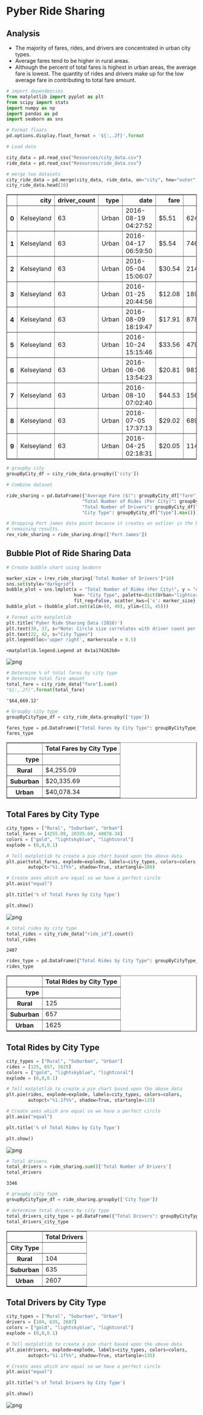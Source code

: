 
# Pyber Ride Sharing

## Analysis

- The majority of fares, rides, and drivers are concentrated in urban city types.
- Average fares tend to be higher in rural areas.
- Although the percent of total fares is highest in urban areas, the average fare is lowest. The quantity of rides and drivers make up for the low average fare in contributing to total fare amount.


```python
# import dependencies
from matplotlib import pyplot as plt
from scipy import stats
import numpy as np
import pandas as pd
import seaborn as sns

# Format floats
pd.options.display.float_format = '${:,.2f}'.format
```


```python
# Load data

city_data = pd.read_csv("Resources/city_data.csv")
ride_data = pd.read_csv("Resources/ride_data.csv")
```


```python
# merge two datasets
city_ride_data = pd.merge(city_data, ride_data, on="city", how="outer")
city_ride_data.head(10)
```




<div>
<style scoped>
    .dataframe tbody tr th:only-of-type {
        vertical-align: middle;
    }

    .dataframe tbody tr th {
        vertical-align: top;
    }

    .dataframe thead th {
        text-align: right;
    }
</style>
<table border="1" class="dataframe">
  <thead>
    <tr style="text-align: right;">
      <th></th>
      <th>city</th>
      <th>driver_count</th>
      <th>type</th>
      <th>date</th>
      <th>fare</th>
      <th>ride_id</th>
    </tr>
  </thead>
  <tbody>
    <tr>
      <th>0</th>
      <td>Kelseyland</td>
      <td>63</td>
      <td>Urban</td>
      <td>2016-08-19 04:27:52</td>
      <td>$5.51</td>
      <td>6246006544795</td>
    </tr>
    <tr>
      <th>1</th>
      <td>Kelseyland</td>
      <td>63</td>
      <td>Urban</td>
      <td>2016-04-17 06:59:50</td>
      <td>$5.54</td>
      <td>7466473222333</td>
    </tr>
    <tr>
      <th>2</th>
      <td>Kelseyland</td>
      <td>63</td>
      <td>Urban</td>
      <td>2016-05-04 15:06:07</td>
      <td>$30.54</td>
      <td>2140501382736</td>
    </tr>
    <tr>
      <th>3</th>
      <td>Kelseyland</td>
      <td>63</td>
      <td>Urban</td>
      <td>2016-01-25 20:44:56</td>
      <td>$12.08</td>
      <td>1896987891309</td>
    </tr>
    <tr>
      <th>4</th>
      <td>Kelseyland</td>
      <td>63</td>
      <td>Urban</td>
      <td>2016-08-09 18:19:47</td>
      <td>$17.91</td>
      <td>8784212854829</td>
    </tr>
    <tr>
      <th>5</th>
      <td>Kelseyland</td>
      <td>63</td>
      <td>Urban</td>
      <td>2016-10-24 15:15:46</td>
      <td>$33.56</td>
      <td>4797969661996</td>
    </tr>
    <tr>
      <th>6</th>
      <td>Kelseyland</td>
      <td>63</td>
      <td>Urban</td>
      <td>2016-06-06 13:54:23</td>
      <td>$20.81</td>
      <td>9811478565448</td>
    </tr>
    <tr>
      <th>7</th>
      <td>Kelseyland</td>
      <td>63</td>
      <td>Urban</td>
      <td>2016-08-10 07:02:40</td>
      <td>$44.53</td>
      <td>1563171128434</td>
    </tr>
    <tr>
      <th>8</th>
      <td>Kelseyland</td>
      <td>63</td>
      <td>Urban</td>
      <td>2016-07-05 17:37:13</td>
      <td>$29.02</td>
      <td>6897992353955</td>
    </tr>
    <tr>
      <th>9</th>
      <td>Kelseyland</td>
      <td>63</td>
      <td>Urban</td>
      <td>2016-04-25 02:18:31</td>
      <td>$20.05</td>
      <td>1148374505062</td>
    </tr>
  </tbody>
</table>
</div>




```python
# groupby city
groupByCity_df = city_ride_data.groupby(['city'])
```


```python
# Combine dataset

ride_sharing = pd.DataFrame({"Average Fare ($)": groupByCity_df["fare"].mean(),
                            "Total Number of Rides (Per City)": groupByCity_df["ride_id"].count(),
                            "Total Number of Drivers": groupByCity_df["driver_count"].max(),
                            "City Type": groupByCity_df["type"].max()})
```


```python
# Dropping Port James data point because it creates an outlier in the bubble chart. Removing outlier doesn't change 
# remaining results. 
rev_ride_sharing = ride_sharing.drop(['Port James'])
```

## Bubble Plot of Ride Sharing Data


```python
# Create bubble chart using Seaborn

marker_size = (rev_ride_sharing['Total Number of Drivers']*10)
sns.set(style="darkgrid")
bubble_plot = sns.lmplot(x = "Total Number of Rides (Per City)", y = "Average Fare ($)", data = rev_ride_sharing,
                         hue= "City Type", palette=dict(Urban="lightcoral", Suburban="lightskyblue", Rural="gold"), 
                         fit_reg=False, scatter_kws={'s': marker_size}, legend=False)
bubble_plot = (bubble_plot.set(xlim=(0, 40), ylim=(15, 45)))

# Format with matplotlib
plt.title('Pyber Ride Sharing Data (2016)')
plt.text(30, 37, s="Note: Circle size correlates with driver count per city.", horizontalalignment="left")
plt.text(22, 42, s="City Types")
plt.legend(loc='upper right', markerscale = 0.5)
```




    <matplotlib.legend.Legend at 0x1a174262b0>




![png](output_8_1.png)



```python
# Determine % of total fares by city type
# Determine total fare amount
total_fare = city_ride_data["fare"].sum()
"${:,.2f}".format(total_fare)
```




    '$64,669.12'




```python
# Groupby city type
groupByCityType_df = city_ride_data.groupby(['type'])
```


```python
fares_type = pd.DataFrame({"Total Fares by City Type": groupByCityType_df["fare"].sum()})
fares_type
```




<div>
<style scoped>
    .dataframe tbody tr th:only-of-type {
        vertical-align: middle;
    }

    .dataframe tbody tr th {
        vertical-align: top;
    }

    .dataframe thead th {
        text-align: right;
    }
</style>
<table border="1" class="dataframe">
  <thead>
    <tr style="text-align: right;">
      <th></th>
      <th>Total Fares by City Type</th>
    </tr>
    <tr>
      <th>type</th>
      <th></th>
    </tr>
  </thead>
  <tbody>
    <tr>
      <th>Rural</th>
      <td>$4,255.09</td>
    </tr>
    <tr>
      <th>Suburban</th>
      <td>$20,335.69</td>
    </tr>
    <tr>
      <th>Urban</th>
      <td>$40,078.34</td>
    </tr>
  </tbody>
</table>
</div>



## Total Fares by City Type


```python
city_types = ["Rural", "Suburban", "Urban"]
total_fares = [4255.09, 20335.69, 40078.34]
colors = ["gold", "lightskyblue", "lightcoral"]
explode = (0,0,0.1)

# Tell matplotlib to create a pie chart based upon the above data
plt.pie(total_fares, explode=explode, labels=city_types, colors=colors, 
        autopct="%1.1f%%", shadow=True, startangle=100)

# Create axes which are equal so we have a perfect circle
plt.axis("equal")

plt.title('% of Total Fares by City Type')

plt.show()
```


![png](output_13_0.png)



```python
# total rides by city type
total_rides = city_ride_data["ride_id"].count()
total_rides
```




    2407




```python
rides_type = pd.DataFrame({"Total Rides by City Type": groupByCityType_df["ride_id"].count()})
rides_type
```




<div>
<style scoped>
    .dataframe tbody tr th:only-of-type {
        vertical-align: middle;
    }

    .dataframe tbody tr th {
        vertical-align: top;
    }

    .dataframe thead th {
        text-align: right;
    }
</style>
<table border="1" class="dataframe">
  <thead>
    <tr style="text-align: right;">
      <th></th>
      <th>Total Rides by City Type</th>
    </tr>
    <tr>
      <th>type</th>
      <th></th>
    </tr>
  </thead>
  <tbody>
    <tr>
      <th>Rural</th>
      <td>125</td>
    </tr>
    <tr>
      <th>Suburban</th>
      <td>657</td>
    </tr>
    <tr>
      <th>Urban</th>
      <td>1625</td>
    </tr>
  </tbody>
</table>
</div>



## Total Rides by City Type


```python
city_types = ["Rural", "Suburban", "Urban"]
rides = [125, 657, 1625]
colors = ["gold", "lightskyblue", "lightcoral"]
explode = (0,0,0.1)

# Tell matplotlib to create a pie chart based upon the above data
plt.pie(rides, explode=explode, labels=city_types, colors=colors, 
        autopct="%1.1f%%", shadow=True, startangle=125)

# Create axes which are equal so we have a perfect circle
plt.axis("equal")

plt.title('% of Total Rides by City Type')

plt.show()
```


![png](output_17_0.png)



```python
# Total drivers
total_drivers = ride_sharing.sum()['Total Number of Drivers']
total_drivers
```




    3346




```python
# groupby city type
groupByCityType_df = ride_sharing.groupby(['City Type'])

# determine total drivers by city type
total_drivers_city_type = pd.DataFrame({"Total Drivers": groupByCityType_df["Total Number of Drivers"].sum()})
total_drivers_city_type
```




<div>
<style scoped>
    .dataframe tbody tr th:only-of-type {
        vertical-align: middle;
    }

    .dataframe tbody tr th {
        vertical-align: top;
    }

    .dataframe thead th {
        text-align: right;
    }
</style>
<table border="1" class="dataframe">
  <thead>
    <tr style="text-align: right;">
      <th></th>
      <th>Total Drivers</th>
    </tr>
    <tr>
      <th>City Type</th>
      <th></th>
    </tr>
  </thead>
  <tbody>
    <tr>
      <th>Rural</th>
      <td>104</td>
    </tr>
    <tr>
      <th>Suburban</th>
      <td>635</td>
    </tr>
    <tr>
      <th>Urban</th>
      <td>2607</td>
    </tr>
  </tbody>
</table>
</div>



## Total Drivers by City Type


```python
city_types = ["Rural", "Suburban", "Urban"]
drivers = [104, 635, 2607]
colors = ["gold", "lightskyblue", "lightcoral"]
explode = (0,0,0.1)

# Tell matplotlib to create a pie chart based upon the above data
plt.pie(drivers, explode=explode, labels=city_types, colors=colors, 
        autopct="%1.1f%%", shadow=True, startangle=135)

# Create axes which are equal so we have a perfect circle
plt.axis("equal")

plt.title('% of Total Drivers by City Type')

plt.show()
```


![png](output_21_0.png)

